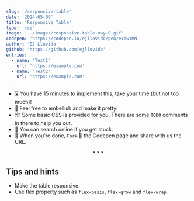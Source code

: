 ```yaml
---
slug: '/responsive-table'
date: '2024-05-09'
title: 'Responsive Table'
type: 'css'
image: '../images/responsive-table-may-9.gif'
codepen: 'https://codepen.io/ejllovido/pen/eYowYMN'
author: 'EJ Llovido'
github: 'https://github.com/ejllovido'
entries:
  - name: 'Test1'
    url: 'https://example.com'
  - name: 'Test2'
    url: 'https://example.com'
---
```


- ⌛ You have 15 minutes to implement this, take your time (but not too much)!
- 💅 Feel free to embellish and make it pretty!
- 📦 Some basic CSS is provided for you. There are some `TODO` comments in there to help you out.
- 🧙 You can search online if you get stuck.
- 🎉 When you're done, `Fork` 🍴 the Codepen page and share with us the URL.

<p align='center'>* * *</p>

## Tips and hints

- Make the table responsive.
- Use flex property such as `flex-basis`, `flex-grow` and `flex-wrap`
